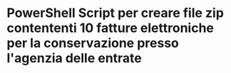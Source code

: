 # PowerShell Script per creare file zip contententi 10 fatture elettroniche per la conservazione presso l'agenzia delle entrate
